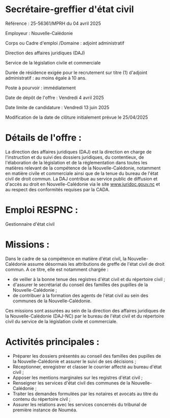 # Secrétaire-greffier d'état civil

Référence : 25-56361/MPRH du 04 avril 2025

Employeur : Nouvelle-Calédonie

Corps ou Cadre d'emploi /Domaine : adjoint administratif

Direction des affaires juridiques (DAJ)

Service de la législation civile et commerciale

Durée de résidence exigée pour le recrutement sur titre (1) d'adjoint administratif : au moins égale à 10 ans.

Poste à pourvoir : immédiatement

Date de dépôt de l'offre : Vendredi 4 avril 2025

Date limite de candidature : Vendredi 13 juin 2025

Modification de la date de clôture initialement prévue le 25/04/2025

# Détails de l'offre :

La direction des affaires juridiques (DAJ) est la direction en charge de l'instruction et du suivi des dossiers juridiques, du contentieux, de l'élaboration de la législation et de la réglementation dans toutes les matières relevant de la compétence de la Nouvelle-Calédonie, notamment en matière civile et commerciale ainsi que de la tenue du bureau de l'état civil de droit commun. La DAJ contribue au service public de diffusion et d'accès au droit en Nouvelle-Calédonie via le site www.juridoc.gouv.nc et au respect des conformités requises par la CADA.

# Emploi RESPNC :

Gestionnaire d'état civil

# Missions :

Dans le cadre de sa compétence en matière d'état civil, la Nouvelle-Calédonie assume désormais les attributions de greffe de l'état civil de droit commun. A ce titre, elle est notamment chargée :

- de veiller à la bonne tenue des registres d'état civil et du répertoire civil ;
- d'assurer le secrétariat du conseil des familles des pupilles de la Nouvelle-Calédonie ;
- de contribuer à la formation des agents de l'état civil au sein des communes de la Nouvelle-Calédonie.

Ces missions sont assurées au sein de la direction des affaires juridiques de la Nouvelle-Calédonie (DAJ-NC) par le bureau de l'état civil et du répertoire civil du service de la législation civile et commerciale.

# Activités principales :

- Préparer les dossiers présentés au conseil des familles des pupilles de la Nouvelle-Calédonie et assurer le suivi de ses décisions ;
- Réceptionner, enregistrer et classer le courrier affecté au bureau d'état civil ;
- Apposer les mentions marginales sur les registres d'état civil ;
- Renseigner les services d'état civil des communes de la Nouvelle-Calédonie ;
- Traiter les demandes formulées par les notaires et avocats au titre du contenu du répertoire civil ;
- Assurer les relations avec les services concernés du tribunal de première instance de Nouméa.